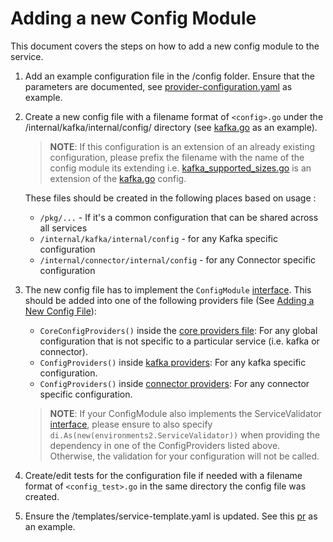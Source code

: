 # Adding a new Config Module
This document covers the steps on how to add a new config module to the service.

1. Add an example configuration file in the /config folder. Ensure that the parameters are documented, see [provider-configuration.yaml](/config/provider-configuration.yaml) as example.

2. Create a new config file with a filename format of `<config>.go` under the /internal/kafka/internal/config/ directory (see [kafka.go](../internal/kafka/internal/config/kafka.go) as an example).
    > **NOTE**: If this configuration is an extension of an already existing configuration, please prefix the filename with the name of the config module its extending i.e. [kafka_supported_sizes.go](../internal/kafka/internal/config/kafka_supported_sizes.go) is an extension of the [kafka.go](../internal/kafka/internal/config/kafka.go) config. 

    These files should be created in the following places based on usage :
    -   `/pkg/...` - If it's a common configuration that can be shared across all services
    -   `/internal/kafka/internal/config` - for any Kafka specific configuration
    -   `/internal/connector/internal/config` - for any Connector specific configuration

3. The new config file has to implement the `ConfigModule` [interface](/pkg/environments/interfaces.go). This should be added into one of the following providers file (See [Adding a New Config File](/docs/adding-new-flags.md#adding-a-new-config-file)):
    - `CoreConfigProviders()` inside the [core providers file](../pkg/providers/core.go): For any global configuration that is not specific to a particular service (i.e. kafka or connector).
    - `ConfigProviders()` inside [kafka providers](../internal/kafka/providers.go): For any kafka specific configuration.
    - `ConfigProviders()` inside [connector providers](../internal/connector/providers.go): For any connector specific configuration.
    > **NOTE**: If your ConfigModule also implements the ServiceValidator [interface](/pkg/environments/interfaces.go), please ensure to also specify `di.As(new(environments2.ServiceValidator))` when providing the dependency in one of the ConfigProviders listed above. Otherwise, the validation for your configuration will not be called.

4. Create/edit tests for the configuration file if needed with a filename format of `<config_test>.go` in the same directory the config file was created. 

5. Ensure the /templates/service-template.yaml is updated. See this [pr](https://github.com/bf2fc6cc711aee1a0c2a/kas-fleet-manager/pull/817) as an example.
